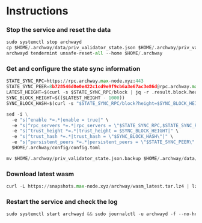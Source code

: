 # Instructions
### Stop the service and reset the data
```python
sudo systemctl stop archwayd
cp $HOME/.archway/data/priv_validator_state.json $HOME/.archway/priv_validator_state.json.backup
archwayd tendermint unsafe-reset-all --home $HOME/.archway
```
### Get and configure the state sync information
```python
STATE_SYNC_RPC=https://rpc.archway.max-node.xyz:443
STATE_SYNC_PEER=8b728546d0e0e422c1cd9e9f9cb6a3e67ac3e86d@rpc.archway.max-node.xyz:15656
LATEST_HEIGHT=$(curl -s $STATE_SYNC_RPC/block | jq -r .result.block.header.height)
SYNC_BLOCK_HEIGHT=$(($LATEST_HEIGHT - 1000))
SYNC_BLOCK_HASH=$(curl -s "$STATE_SYNC_RPC/block?height=$SYNC_BLOCK_HEIGHT" | jq -r .result.block_id.hash)

sed -i \
  -e "s|^enable *=.*|enable = true|" \
  -e "s|^rpc_servers *=.*|rpc_servers = \"$STATE_SYNC_RPC,$STATE_SYNC_RPC\"|" \
  -e "s|^trust_height *=.*|trust_height = $SYNC_BLOCK_HEIGHT|" \
  -e "s|^trust_hash *=.*|trust_hash = \"$SYNC_BLOCK_HASH\"|" \
  -e "s|^persistent_peers *=.*|persistent_peers = \"$STATE_SYNC_PEER\"|" \
  $HOME/.archway/config/config.toml

mv $HOME/.archway/priv_validator_state.json.backup $HOME/.archway/data/priv_validator_state.json
```

### Download latest wasm
```python
curl -L https://snapshots.max-node.xyz/archway/wasm_latest.tar.lz4 | lz4 -dc - | tar -xf - -C $HOME/.archway
```
### Restart the service and check the log
```python
sudo systemctl start archwayd && sudo journalctl -u archwayd -f --no-hostname -o cat
```
